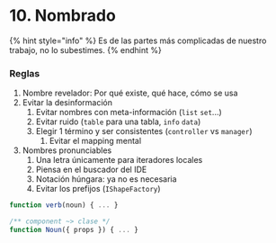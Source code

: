 # 10. Nombrado

{% hint style="info" %}
Es de las partes más complicadas de nuestro trabajo, no lo subestimes.
{% endhint %}

### Reglas

1. Nombre revelador: Por qué existe, qué hace, cómo se usa&#x20;
2. Evitar la desinformación&#x20;
   1. Evitar nombres con meta-información (`list` `set`...)
   2. Evitar ruido (`table` para una tabla, `info` `data`)
   3. Elegir 1 término y ser consistentes (`controller` vs `manager`)
      1. Evitar el mapping mental
3. Nombres pronunciables
   1. Una letra únicamente para iteradores locales
   2. Piensa en el buscador del IDE
   3. Notación húngara: ya no es necesaria
   4. Evitar los prefijos (`IShapeFactory`)

```jsx
function verb(noun) { ... }

/** component ~> clase */
function Noun({ props }) { ... }
```
